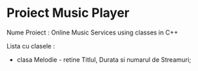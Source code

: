 # Proiect Music Player

Nume Proiect : Online Music Services using classes in C++

Lista cu clasele :
* clasa Melodie - retine Titlul, Durata si numarul de Streamuri;
